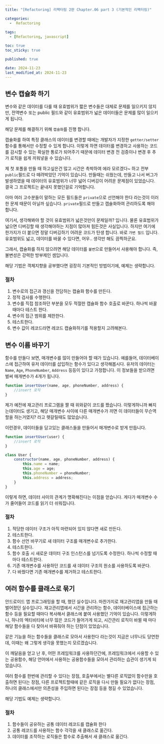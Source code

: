```yaml
---
title: "[Refactoring] 리팩터링 2판 Chapter.06 part 3 (기본적인 리팩터링)"

categories:
  -  Refactoring
  
tags:
  - [Refactoring, javascript]

toc: true
toc_sticky: true

published: true

date: 2024-11-23
last_modified_at: 2024-11-23
---
```


## 변수 캡슐화 하기

변수와 같은 데이터를 다룰 때 유효범위가 짧은 변수들은 대체로 문제를 일으키지 않지만, 전역변수 또는 public 필드와 같이 유효범위가 넓은 데이터들은 문제를 많이 일으키게 됩니다.

해당 문제를 해결하기 위해 `캡슐화`를 진행 합니다.

캡슐화를 하여 특정 클래스의 데이터를 변경할 때에는 개발자가 지정한 `getter/setter` 함수를 통해서만 수정할 수 있게 합니다. 이렇게 하면 데이터를 변경하고 사용하는 코드를 감시할 수 있는 확실한 통로가 되어주기 때문에 데이터 변경 전 검증이나 변경 후 추가  로직을 쉽게 끼워넣을 수 있습니다.

제 첫 포폴을 만들 때 하고싶은건 많고 시간은 촉박하여 에라 모르겠다~ 하고 전부 `public`필드로 다 떼려박았던 기억이 있습니다. 만들때는 쉬웠는데, 만들고 나서 버그가 발생하였을 때 데이터의 유효범위가 너무 넓어 디버깅이 어려운 문제점이 있었습니다. 결국 그 프로젝트는 끝내지 못했던걸로 기억합니다. 

아마 여러 고수분들이 말하는 모든 필드들은 `private`으로 선언해야 한다 라는것이 이러한 문제 때문이 아닐까 싶습니다. `private`필드로 만들고 캡슐화하여 관리하도록 해야 합니다.

여기서, 생각해봐야 할 것이 유효범위가 넓은것만이 문제일까? 입니다. 물론 유효범위가 넓으면 디버깅할 때 생각해야하는 지점이 많아져 힘든것은 사실입니다. 하지만 여기에 한가지가 더 붙으면 정말 디버깅하기 어려운 코드가 탄생 합니다. 바로 `가변 필드` 입니다. 유효범위도 넓고, 데이터를 바꿀 수 있다면, 어우.. 생각만 해도 끔찍하군요.

그래서, 캡슐화를 하지 않으려면 해당 데이터를 `불변`으로 만들어서 사용해야 합니다. 즉, 불변성은 강력한 방부제인 셈입니다.

해당 기법은 객체지향을 공부했다면 굉장히 기본적인 방법이기에, 예제는 생략합니다.

### 절차
1. 변수로의 접근과 갱신을 전담하는 캡슐화 함수를 만든다.
2. 정적 검사를 수행한다.
3. 변수를 직접 참조하던 부분을 모두 적절한 캡슐화 함수 호출로 바꾼다. 하나씩 바꿀 때마다 테스트 한다.
4. 변수의 접근 범위를 제한한다.
5. 테스트한다.
6. 변수 값이 레코드라면 레코드 캡슐화하기를 적용할지 고려해본다.

## 변수 이름 바꾸기

함수를 만들다 보면, 매개변수를 많이 만들어야 할 때가 있습니다. 예를들어, 데이터베이스에 접근하여 유저 데이터를 삽입하는 함수가 있다고 생각해봅시다. 유저의 데이터는 `Name`, `Age`, `PhoneNumber`, `Address` 등등이 있다고 가정합니다. 이 정보들을 받으려면 벌써 매개변수가 4개가 됩니다.

```javascript
function insertUser(name, age, phoneNumber, address) {
    //insert 로직
}
```

제가 예전에 재고관리 프로그램을 짤 때 위와같이 코드를 짰습니다. 이렇게하니까 빠지는데이터도 생기고, 해당 매개변수 사이에 다른 매개변수가 끼면 이 데이터들이 무슨역할을 하는거였지? 라고 헷갈릴때도 많았습니다.

이런경우, 데이터들을 담고있는 클래스들을 만들어서 매개변수로 받게 만듭니다.

```javascript
function insertUser(user) {
    //insert 로직
}

class User {
    constructor(name, age, phoneNumber, address) {
        this.name = name;
        this.age = age;
        this.phoneNumber = phoneNumber;
        this.address = address;
    }
}
```

이렇게 하면, 데이터 사이의 관계가 명확해진다는 이점을 얻습니다. 게다가 매개변수 수가 줄어들어 코드를 읽기 더 쉬워집니다.

### 절차
1. 적당한 데이터 구조가 아직 마련되어 있지 않다면 새로 만든다.
2. 테스트한다.
3. 함수 선언 바꾸기로 새 데이터 구조를 매개변수로 추가한다.
4. 테스트한다.
5. 함수 호출 시 새로운 데이터 구조 인스턴스를 넘기도록 수정한다. 하나씩 수정할 때마다 테스트한다.
6. 기존 매개변수를 사용하던 코드를 새 데이터 구조의 원소를 사용하도록 바꾼다.
7. 다 바꿨다면 기존 매개변수를 제거하고 테스트한다.

## 여러 함수를 클래스로 묶기

안드로이드 앱 프로그래밍을 할 때, 했던 실수입니다. 마찬가지로 재고관리앱을 만들 때 벌어졌던 실수입니다. 재고관리앱에서 시간을 관리하는 함수, 데이터베이스에 접근하는 함수 등을 필요할 때마다 복사해서 클래스에 붙여 사용했던 기억이 있습니다. 이렇게하니, 하나의 엑티비티에 너무 많은 코드가 들어가게 되고, 시간관리 로직이 바뀔 때 마다 해당 함수들을 다 찾아서 바꿔줘야 하는 단점이 있었습니다.

같은 기능을 하는 함수들을 클래스로 모아서 사용한다 라는것이 지금은 너무나도 당연한데, 이때는 왜 그렇게 생각을 못했는지 모르겠습니다. 

이 깨달음을 얻고 난 후, 어떤 프레임워크를 사용하던간에, 프레임워크에서 사용할 수 있는 공용함수, 해당 언어에서 사용하는 공용함수들을 모아서 관리하는 습관이 생기게 되었습니다.

여러 함수를 한번에 관리할 수 있다는 장점, 호출부에서는 별다른 로직없이 함수만을 호출하면 된다는 장점, 다른 프로젝트할때에 같은 로직을 다시 만들 필요가 없다는 장점, 하나의 클래스에서만 의존성을 주입하면 된다는 장점 등을 챙길 수 있었습니다.

해당 기법도 예제는 생략합니다.

### 절차
1. 함수들이 공유하는 공통 데이터 레코드를 캡슐화 한다
2. 공통 레코드를 사용하는 함수 각각을 새 클래스로 옮긴다.
3. 데이터를 조작하는 로직들은 함수로 추출해서 새 클래스로 옮긴다.
